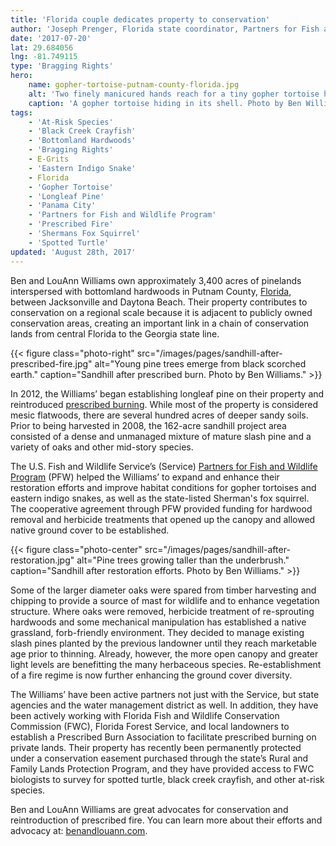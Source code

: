 ```yaml
---
title: 'Florida couple dedicates property to conservation'
author: 'Joseph Prenger, Florida state coordinator, Partners for Fish and Wildlife Program and Jo Anna Emanuel, Partners for Fish and Wildlife biologist'
date: '2017-07-20'
lat: 29.684056
lng: -81.749115
type: 'Bragging Rights'
hero:
    name: gopher-tortoise-putnam-county-florida.jpg
    alt: 'Two finely manicured hands reach for a tiny gopher tortoise hiding in its shell on sandy soil.'
    caption: 'A gopher tortoise hiding in its shell. Photo by Ben Williams.'
tags:
    - 'At-Risk Species'
    - 'Black Creek Crayfish'
    - 'Bottomland Hardwoods'
    - 'Bragging Rights'
    - E-Grits
    - 'Eastern Indigo Snake'
    - Florida
    - 'Gopher Tortoise'
    - 'Longleaf Pine'
    - 'Panama City'
    - 'Partners for Fish and Wildlife Program'
    - 'Prescribed Fire'
    - 'Shermans Fox Squirrel'
    - 'Spotted Turtle'
updated: 'August 28th, 2017'
---
```


Ben and LouAnn Williams own approximately 3,400 acres of pinelands interspersed with bottomland hardwoods in Putnam County, [Florida](/florida), between Jacksonville and Daytona Beach. Their property contributes to conservation on a regional scale because it is adjacent to publicly owned conservation areas, creating an important link in a chain of conservation lands from central Florida to the Georgia state line.

{{< figure class="photo-right" src="/images/pages/sandhill-after-prescribed-fire.jpg" alt="Young pine trees emerge from black scorched earth." caption="Sandhill after prescribed burn. Photo by Ben Williams." >}}

In 2012, the Williams’ began establishing longleaf pine on their property and reintroduced [prescribed burning](/our-services/fire/). While most of the property is considered mesic flatwoods, there are several hundred acres of deeper sandy soils. Prior to being harvested in 2008, the 162-acre sandhill project area consisted of a dense and unmanaged mixture of mature slash pine and a variety of oaks and other mid-story species. 

The U.S. Fish and Wildlife Service’s (Service) [Partners for Fish and Wildlife Program](/our-services/partners-program/) (PFW) helped the Williams’ to expand and enhance their restoration efforts and improve habitat conditions for gopher tortoises and eastern indigo snakes, as well as the state-listed Sherman's fox squirrel.  The cooperative agreement through PFW provided funding for hardwood removal and herbicide treatments that opened up the canopy and allowed native ground cover to be established. 

{{< figure class="photo-center" src="/images/pages/sandhill-after-restoration.jpg" alt="Pine trees growing taller than the underbrush." caption="Sandhill after restoration efforts. Photo by Ben Williams." >}}

Some of the larger diameter oaks were spared from timber harvesting and chipping to provide a source of mast for wildlife and to enhance vegetation structure.  Where oaks were removed, herbicide treatment of re-sprouting hardwoods and some mechanical manipulation has established a native grassland, forb-friendly environment. They decided to manage existing slash pines planted by the previous landowner until they reach marketable age prior to thinning. Already, however, the more open canopy and greater light levels are benefitting the many herbaceous species.  Re-establishment of a fire regime is now further enhancing the ground cover diversity.

The Williams’ have been active partners not just with the Service, but state agencies and the water management district as well. In addition, they have been actively working with Florida Fish and Wildlife Conservation Commission (FWC), Florida Forest Service, and local landowners to establish a Prescribed Burn Association to facilitate prescribed burning on private lands. Their property has recently been permanently protected under a conservation easement purchased through the state’s Rural and Family Lands Protection Program, and they have provided access to FWC biologists to survey for spotted turtle, black creek crayfish, and other at-risk species.

Ben and LouAnn Williams are great advocates for conservation and reintroduction of prescribed fire.  You can learn more about their efforts and advocacy at: [benandlouann.com](http://benandlouann.com).
